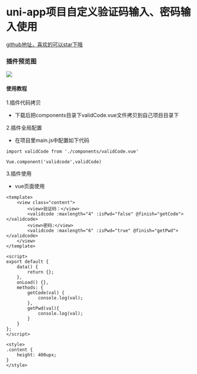 # uni-app项目自定义验证码输入、密码输入使用

[github地址，喜欢的可以star下哦](https://github.com/xiaowang1314/uniapp-plugin-collections/blob/master/markdowns/validecode.md)

### 插件预览图
![](https://github.com/xiaowang1314/u-validcode/blob/master/static/preview.png)

#### 使用教程

1.插件代码拷贝

- 下载后把components目录下validCode.vue文件拷贝到自己项目目录下

2.插件全局配置

- 在项目里main.js中配置如下代码

```
import validCode from './components/validCode.vue'

Vue.component('validcode',validCode)

```

3.插件使用

- vue页面使用

```
<template>
	<view class="content">
		<view>验证码：</view>
		<validcode :maxlength="4" :isPwd="false" @finish="getCode"></validcode>
		<view>密码:</view>
		<validcode :maxlength="6" :isPwd="true" @finish="getPwd"></validcode>
	</view>
</template>

<script>
export default {
	data() {
		return {};
	},
	onLoad() {},
	methods: {
		getCode(val) {
			console.log(val);
		},
		getPwd(val){
			console.log(val);
		}
	}
};
</script>

<style>
.content {
	height: 400upx;
}
</style>


```